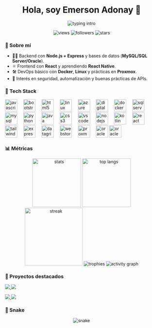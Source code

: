 <h1 align="center">Hola, soy Emerson Adonay 👋</h1>
<p align="center">
  <img src="https://readme-typing-svg.demolab.com?font=Inter&weight=600&duration=3500&pause=700&center=true&vCenter=true&width=800&lines=Backend+con+Node.js+%2B+SQL;React+y+React+Native+%7C+Frontend;Automatizaci%C3%B3n%2C+DevOps+b%C3%A1sico+y+Proxmox;Estudiante+ITI+%40+UTN+—+Costa+Rica" alt="typing intro" />
</p>

<p align="center">
  <img src="https://komarev.com/ghpvc/?username=AdonayXX&style=for-the-badge" alt="views" />
  <img src="https://img.shields.io/github/followers/AdonayXX?style=for-the-badge" alt="followers" />
  <img src="https://img.shields.io/github/stars/AdonayXX?affiliations=OWNER&style=for-the-badge" alt="stars" />
</p>

### 🚀 Sobre mí
- 👨‍💻 Backend con **Node.js + Express** y bases de datos (**MySQL/SQL Server/Oracle**).
- ⚛️ Frontend con **React** y aprendiendo **React Native**.
- 🛠️ DevOps básico con **Docker**, **Linux** y prácticas en **Proxmox**.
- 🔐 Interés en seguridad, automatización y buenas prácticas de APIs.

### 🧰 Tech Stack
<div align="left">
  <img src="https://cdn.jsdelivr.net/gh/devicons/devicon/icons/javascript/javascript-original.svg" height="40" alt="javascript" />
  <img width="12" />
  <img src="https://cdn.jsdelivr.net/gh/devicons/devicon/icons/bootstrap/bootstrap-original.svg" height="40" alt="bootstrap" />
  <img width="12" />
  <img src="https://cdn.jsdelivr.net/gh/devicons/devicon/icons/html5/html5-original.svg" height="40" alt="html5" />
  <img width="12" />
  <img src="https://cdn.jsdelivr.net/gh/devicons/devicon/icons/linux/linux-original.svg" height="40" alt="linux" />
  <img width="12" />
  <img src="https://cdn.jsdelivr.net/gh/devicons/devicon/icons/azure/azure-original.svg" height="40" alt="azure" />
  <img width="12" />
  <img src="https://cdn.jsdelivr.net/gh/devicons/devicon/icons/digitalocean/digitalocean-original.svg" height="40" alt="digitalocean" />
  <img width="12" />
  <img src="https://cdn.jsdelivr.net/gh/devicons/devicon/icons/docker/docker-original.svg" height="40" alt="docker" />
  <img width="12" />
  <img src="https://cdn.jsdelivr.net/gh/devicons/devicon/icons/microsoftsqlserver/microsoftsqlserver-plain.svg" height="40" alt="sqlserver" />
  <img width="12" />
  <img src="https://cdn.jsdelivr.net/gh/devicons/devicon/icons/mysql/mysql-original.svg" height="40" alt="mysql" />
  <img width="12" />
  <img src="https://cdn.jsdelivr.net/gh/devicons/devicon/icons/python/python-original.svg" height="40" alt="python" />
  <img width="12" />
  <img src="https://cdn.jsdelivr.net/gh/devicons/devicon/icons/java/java-original.svg" height="40" alt="java" />
  <img width="12" />
  <img src="https://cdn.jsdelivr.net/gh/devicons/devicon/icons/css3/css3-original.svg" height="40" alt="css3" />
  <img width="12" />
  <img src="https://cdn.jsdelivr.net/gh/devicons/devicon/icons/vscode/vscode-original.svg" height="40" alt="vscode" />
  <img width="12" />
  <img src="https://cdn.jsdelivr.net/gh/devicons/devicon/icons/nodejs/nodejs-original.svg" height="40" alt="nodejs" />
  <img width="12" />
  <img src="https://cdn.jsdelivr.net/gh/devicons/devicon/icons/kotlin/kotlin-original.svg" height="40" alt="kotlin" />
  <img width="12" />
  <img src="https://cdn.jsdelivr.net/gh/devicons/devicon/icons/react/react-original.svg" height="40" alt="react" />
  <img width="12" />
  <img src="https://cdn.jsdelivr.net/gh/devicons/devicon/icons/tailwindcss/tailwindcss-original.svg" height="40" alt="tailwindcss" />
  <img width="12" />
  <img src="https://cdn.jsdelivr.net/gh/devicons/devicon/icons/express/express-original.svg" height="40" alt="express" />
  <img width="12" />
  <img src="https://cdn.jsdelivr.net/gh/devicons/devicon/icons/datagrip/datagrip-original.svg" height="40" alt="datagrip" />
  <img width="12" />
  <img src="https://cdn.jsdelivr.net/gh/devicons/devicon/icons/webstorm/webstorm-original.svg" height="40" alt="webstorm" />
  <img width="12" />
  <img src="https://raw.githubusercontent.com/simple-icons/simple-icons/develop/icons/proxmox.svg" height="40" alt="proxmox" />
  <img width="12" />
  <img src="https://cdn.jsdelivr.net/gh/devicons/devicon/icons/oracle/oracle-original.svg" height="40" alt="oracle" />
  <img src="https://cdn.jsdelivr.net/gh/devicons/devicon/icons/nest/nest-original.svg" height="40" alt="oracle" />
</div>

### 📊 Métricas
<div align="center">
  <img height="160" src="https://github-readme-stats.vercel.app/api?username=AdonayXX&show_icons=true&include_all_commits=true&count_private=true&theme=transparent" alt="stats" />
  <img height="160" src="https://github-readme-stats.vercel.app/api/top-langs/?username=AdonayXX&layout=compact&langs_count=8&size_weight=0.5&count_weight=0.5&theme=transparent" alt="top langs" />
  <img height="190" src="https://streak-stats.demolab.com?user=AdonayXX&theme=transparent" alt="streak" />
  <img src="https://github-profile-trophy.vercel.app/?username=AdonayXX&theme=flat&no-frame=true&margin-w=5&row=1&column=6" alt="trophies" />
  <img src="https://github-readme-activity-graph.vercel.app/graph?username=AdonayXX&theme=github-compact&area=true&hide_border=false" alt="activity graph" />
</div>

### 📌 Proyectos destacados
<p align="left">
  <a href="https://github.com/NaturAlaloe/NaturalaloeBackend">
    <img src="https://github-readme-stats.vercel.app/api/pin/?username=NaturAlaloe&repo=NaturalaloeBackend&theme=transparent" />
  </a>
  <a href="https://github.com/kevin903476/api-movil-II">
    <img src="https://github-readme-stats.vercel.app/api/pin/?username=kevin903476&repo=api-movil-II&theme=transparent" />
  </a>
</p>
<p align="left">
  <a href="https://github.com/AdonayXX/Frontend">
    <img src="https://github-readme-stats.vercel.app/api/pin/?username=AdonayXX&repo=Frontend&theme=transparent" />
  </a>
  <a href="https://github.com/EkarCortes/TutoFlex">
    <img src="https://github-readme-stats.vercel.app/api/pin/?username=EkarCortes&repo=TutoFlex&theme=transparent" />
  </a>
</p>

### 🐍 Snake
<p align="center">
  <img src="https://raw.githubusercontent.com/AdonayXX/AdonayXX/output/github-contribution-grid-snake.svg" alt="snake" />
</p>
